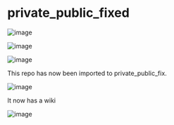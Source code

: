 # private_public_fixed

![image](https://github.com/lindorffs/private_public_fix/assets/37172070/b4252bb6-027c-4e37-8d80-5eb6ee80fe19)

![image](https://github.com/lindorffs/private_public_fix/assets/37172070/655fe5bf-cf20-40a4-b9d0-cba0e3399996)

![image](https://github.com/lindorffs/private_public_fix/assets/37172070/7e66d5f2-7c9f-4092-9126-083b06d821dc)

This repo has now been imported to private_public_fix.

![image](https://github.com/lindorffs/private_public_fix/assets/37172070/5e79392d-5519-4441-8aac-11c2148dd20b)

It now has a wiki

![image](https://github.com/lindorffs/private_public_fix/assets/37172070/5c0e981d-e4c9-4b5b-aac9-ea2fad901a07)
